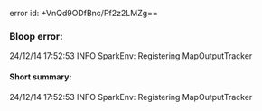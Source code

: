 error id: +VnQd9ODfBnc/Pf2z2LMZg==
### Bloop error:

24/12/14 17:52:53 INFO SparkEnv: Registering MapOutputTracker
#### Short summary: 

24/12/14 17:52:53 INFO SparkEnv: Registering MapOutputTracker